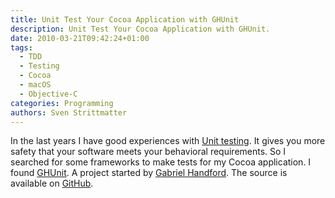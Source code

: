 ```yaml
---
title: Unit Test Your Cocoa Application with GHUnit
description: Unit Test Your Cocoa Application with GHUnit.
date: 2010-03-21T09:42:24+01:00
tags:
  - TDD
  - Testing
  - Cocoa
  - macOS
  - Objective-C
categories: Programming
authors: Sven Strittmatter
---
```


In the last years  I have good experiences with [Unit  testing][1]. It gives you
more  safety  that  your  software  meets your  behavioral  requirements.  So  I
searched for  some frameworks to  make tests for  my Cocoa application.  I found
[GHUnit][2].  A  project  started  by  [Gabriel  Handford][3].  The  source  is
available on [GitHub][4].

[1]: http://en.wikipedia.org/wiki/Unit_testing
[2]: http://rel.me/2009/02/21/unit-testing-for-mac-os-x-and-iphone-ghunit/
[3]: http://rel.me/
[4]: http://github.com/gabriel/gh-unit